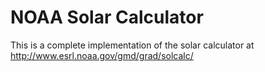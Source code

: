 NOAA Solar Calculator
=======

This is a complete implementation of the solar calculator at http://www.esrl.noaa.gov/gmd/grad/solcalc/
